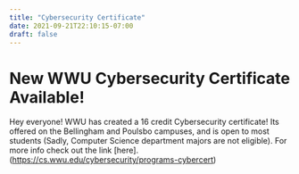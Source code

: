 ```yaml
---
title: "Cybersecurity Certificate"
date: 2021-09-21T22:10:15-07:00
draft: false
---
```


# New WWU Cybersecurity Certificate Available!

Hey everyone! WWU has created a 16 credit Cybersecurity certificate! Its offered on the Bellingham and Poulsbo campuses, and is open to most students (Sadly, Computer Science department majors are not eligible). For more info check out the link [here].(https://cs.wwu.edu/cybersecurity/programs-cybercert)